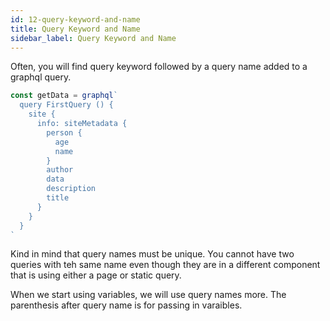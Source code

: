 ```yaml
---
id: 12-query-keyword-and-name
title: Query Keyword and Name
sidebar_label: Query Keyword and Name
---
```


Often, you will find query keyword followed by a query name added to a graphql query.

```js
const getData = graphql`
  query FirstQuery () {
    site {
      info: siteMetadata {
        person {
          age
          name
        }
        author
        data
        description
        title
      }
    }
  }
`
```

Kind in mind that query names must be unique. You cannot have two queries with teh same name even though they are in a different component that is using either a page or static query.

When we start using variables, we will use query names more. The parenthesis after query name is for passing in varaibles.
